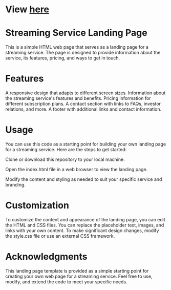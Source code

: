 # View [here](https://jenniferr326.github.io/streaming/)

# Streaming Service Landing Page

This is a simple HTML web page that serves as a landing page for a streaming service. The page is designed to provide information about the service, its features, pricing, and ways to get in touch.

# Features

A responsive design that adapts to different screen sizes.
Information about the streaming service's features and benefits.
Pricing information for different subscription plans.
A contact section with links to FAQs, investor relations, and more.
A footer with additional links and contact information.

# Usage

You can use this code as a starting point for building your own landing page for a streaming service. Here are the steps to get started:

Clone or download this repository to your local machine.

Open the index.html file in a web browser to view the landing page.

Modify the content and styling as needed to suit your specific service and branding.

# Customization

To customize the content and appearance of the landing page, you can edit the HTML and CSS files.
You can replace the placeholder text, images, and links with your own content.
To make significant design changes, modify the style.css file or use an external CSS framework.

# Acknowledgments

This landing page template is provided as a simple starting point for creating your own web page for a streaming service. Feel free to use, modify, and extend the code to meet your specific needs.



